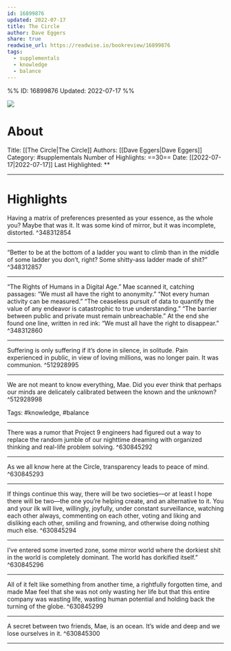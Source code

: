 ```yaml
---
id: 16899876
updated: 2022-07-17
title: The Circle
author: Dave Eggers
share: true
readwise_url: https://readwise.io/bookreview/16899876
tags:
  - supplementals
  - knowledge
  - balance
---
```


%%
ID: 16899876
Updated: 2022-07-17
%%

![]( https://images-na.ssl-images-amazon.com/images/I/41sZG0%2B02pL._SL500_.jpg)

# About
Title: [[The Circle|The Circle]]
Authors: [[Dave Eggers|Dave Eggers]]
Category: #supplementals
Number of Highlights: ==30==
Date: [[2022-07-17|2022-07-17]]
Last Highlighted: **

---

# Highlights

Having a matrix of preferences presented as your essence, as the whole you? Maybe that was it. It was some kind of mirror, but it was incomplete, distorted. ^348312854

---
“Better to be at the bottom of a ladder you want to climb than in the middle of some ladder you don’t, right? Some shitty-ass ladder made of shit?” ^348312857

---
“The Rights of Humans in a Digital Age.” Mae scanned it, catching passages: “We must all have the right to anonymity.” “Not every human activity can be measured.” “The ceaseless pursuit of data to quantify the value of any endeavor is catastrophic to true understanding.” “The barrier between public and private must remain unbreachable.” At the end she found one line, written in red ink: “We must all have the right to disappear.” ^348312860

---
Suffering is only suffering if it’s done in silence, in solitude. Pain experienced in public, in view of loving millions, was no longer pain. It was communion. ^512928995

---
We are not meant to know everything, Mae. Did you ever think that perhaps our minds are delicately calibrated between the known and the unknown? ^512928998

Tags: #knowledge, #balance

---
There was a rumor that Project 9 engineers had figured out a way to replace the random jumble of our nighttime dreaming with organized thinking and real-life problem solving. ^630845292

---
As we all know here at the Circle, transparency leads to peace of mind. ^630845293

---
If things continue this way, there will be two societies—or at least I hope there will be two—the one you’re helping create, and an alternative to it. You and your ilk will live, willingly, joyfully, under constant surveillance, watching each other always, commenting on each other, voting and liking and disliking each other, smiling and frowning, and otherwise doing nothing much else. ^630845294

---
I’ve entered some inverted zone, some mirror world where the dorkiest shit in the world is completely dominant. The world has dorkified itself.” ^630845296

---
All of it felt like something from another time, a rightfully forgotten time, and made Mae feel that she was not only wasting her life but that this entire company was wasting life, wasting human potential and holding back the turning of the globe. ^630845299

---
A secret between two friends, Mae, is an ocean. It’s wide and deep and we lose ourselves in it. ^630845300

---